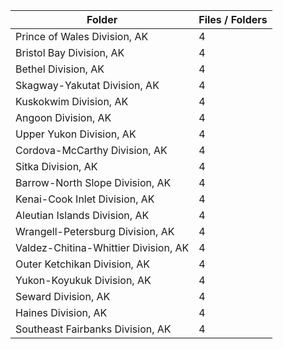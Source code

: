 | Folder                               |   Files / Folders |
|--------------------------------------|-------------------|
| Prince of Wales Division, AK         |                 4 |
| Bristol Bay Division, AK             |                 4 |
| Bethel Division, AK                  |                 4 |
| Skagway-Yakutat Division, AK         |                 4 |
| Kuskokwim Division, AK               |                 4 |
| Angoon Division, AK                  |                 4 |
| Upper Yukon Division, AK             |                 4 |
| Cordova-McCarthy Division, AK        |                 4 |
| Sitka Division, AK                   |                 4 |
| Barrow-North Slope Division, AK      |                 4 |
| Kenai-Cook Inlet Division, AK        |                 4 |
| Aleutian Islands Division, AK        |                 4 |
| Wrangell-Petersburg Division, AK     |                 4 |
| Valdez-Chitina-Whittier Division, AK |                 4 |
| Outer Ketchikan Division, AK         |                 4 |
| Yukon-Koyukuk Division, AK           |                 4 |
| Seward Division, AK                  |                 4 |
| Haines Division, AK                  |                 4 |
| Southeast Fairbanks Division, AK     |                 4 |